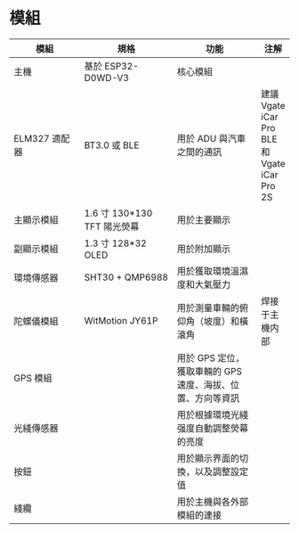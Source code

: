 # 模組

<table data-full-width="false"><thead><tr><th width="152">模組</th><th width="215">規格</th><th width="224">功能</th><th>注解</th></tr></thead><tbody><tr><td>主機</td><td>基於 ESP32-D0WD-V3</td><td>核心模組</td><td></td></tr><tr><td>ELM327 適配器</td><td>BT3.0 或 BLE</td><td>用於 ADU 與汽車之間的通訊</td><td>建議 Vgate iCar Pro BLE 和 Vgate iCar Pro 2S</td></tr><tr><td>主顯示模組</td><td>1.6 寸 130*130 TFT 陽光熒幕</td><td>用於主要顯示</td><td></td></tr><tr><td>副顯示模組</td><td>1.3 寸 128*32 OLED</td><td>用於附加顯示</td><td></td></tr><tr><td>環境傳感器</td><td>SHT30 + QMP6988</td><td>用於獲取環境溫濕度和大氣壓力</td><td></td></tr><tr><td>陀螺儀模組</td><td>WitMotion JY61P</td><td>用於測量車輛的俯仰角（坡度）和橫滾角</td><td>焊接于主機内部</td></tr><tr><td>GPS 模組</td><td></td><td>用於 GPS 定位，獲取車輛的 GPS 速度、海拔、位置、方向等資訊</td><td></td></tr><tr><td>光綫傳感器</td><td></td><td>用於根據環境光綫强度自動調整熒幕的亮度</td><td></td></tr><tr><td>按鈕</td><td></td><td>用於顯示界面的切換，以及調整設定值</td><td></td></tr><tr><td>綫纜</td><td></td><td>用於主機與各外部模組的連接</td><td></td></tr></tbody></table>
